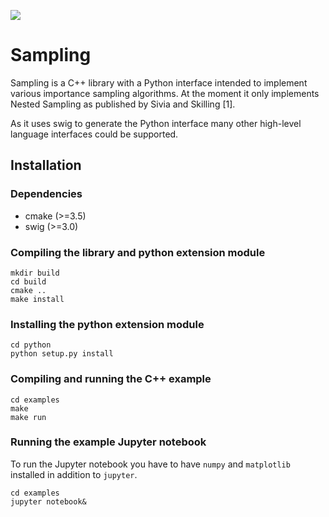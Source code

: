 ![](https://raw.githubusercontent.com/yannikbehr/sampling/master/examples/lighthouse_problem.png)
# Sampling
Sampling is a C++ library with a Python interface intended to implement various
importance sampling algorithms. At the moment it only implements Nested Sampling
as published by Sivia and Skilling [1].

As it uses swig to generate the Python interface
many other high-level language interfaces could be supported.
## Installation

### Dependencies
* cmake (>=3.5)
* swig (>=3.0)

### Compiling the library and python extension module
```
mkdir build
cd build
cmake ..
make install
```

### Installing the python extension module
```
cd python
python setup.py install
```

### Compiling and running the C++ example
```
cd examples
make
make run
```

### Running the example Jupyter notebook
To run the Jupyter notebook you have to have `numpy` and `matplotlib` installed
in addition to `jupyter`.

```
cd examples
jupyter notebook&
``` 
